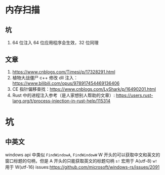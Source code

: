 # 内存扫描

## 坑

1. 64 位注入 64 位应用程序会生效，32 位同理

## 文章

1. https://www.cnblogs.com/Timesi/p/17328291.html
2. 植物大战僵尸 c++ 修改 dll 注入：https://www.bilibili.com/opus/978917454469136406
3. CE 指针偏移查找：https://www.cnblogs.com/LyShark/p/16490201.html
4. Rust 中的进程注入参考（是人家想别人帮助的文章）: https://users.rust-lang.org/t/process-injection-in-rust-help/115314

# 坑

## 中英文

windows api 中类似 `FindWindowA`, `FindWindowW` W 开头的可以获取中文和英文的窗口标题的句柄，但是 A 开头的只能获取英文的标题句柄
`s!` 宏用于 A(utf-8) `w!` 用于 W(utf-16) issues:https://github.com/microsoft/windows-rs/issues/2091

